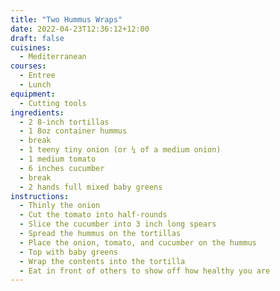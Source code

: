 ```yaml
---
title: "Two Hummus Wraps"
date: 2022-04-23T12:36:12+12:00
draft: false
cuisines:
  - Mediterranean
courses:
  - Entree
  - Lunch
equipment:
  - Cutting tools
ingredients:
  - 2 8-inch tortillas
  - 1 8oz container hummus
  - break
  - 1 teeny tiny onion (or ¼ of a medium onion)
  - 1 medium tomato
  - 6 inches cucumber
  - break
  - 2 hands full mixed baby greens
instructions:
  - Thinly the onion
  - Cut the tomato into half-rounds
  - Slice the cucumber into 3 inch long spears
  - Spread the hummus on the tortillas
  - Place the onion, tomato, and cucumber on the hummus
  - Top with baby greens
  - Wrap the contents into the tortilla
  - Eat in front of others to show off how healthy you are
---
```

